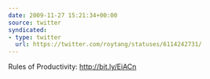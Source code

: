 ```yaml
---
date: 2009-11-27 15:21:34+00:00
source: twitter
syndicated:
- type: twitter
  url: https://twitter.com/roytang/statuses/6114242731/
---
```


Rules of Productivity: http://bit.ly/EiACn
